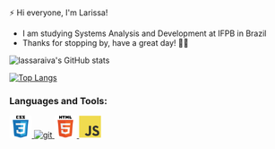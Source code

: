  ⚡ Hi everyone, I'm Larissa!
- I am studying Systems Analysis and Development at IFPB in Brazil
- Thanks for stopping by, have a great day! 👋🏻

![lassaraiva's GitHub stats](https://github-readme-stats.vercel.app/api?username=lassaraiva&show_icons=true&theme=radical)

[![Top Langs](https://github-readme-stats.vercel.app/api/top-langs/?username=lassaraiva)](https://github.com/zeynabmvs/github-readme-stats)
 
<h3 align="left">Languages and Tools:</h3>
<p align="left"> <a href="https://www.w3schools.com/css/" target="_blank" rel="noreferrer"> <img src="https://raw.githubusercontent.com/devicons/devicon/master/icons/css3/css3-original-wordmark.svg" alt="css3" width="40" height="40"/> </a> <a href="https://git-scm.com/" target="_blank" rel="noreferrer"> <img src="https://www.vectorlogo.zone/logos/git-scm/git-scm-icon.svg" alt="git" width="40" height="40"/> </a> <a href="https://www.w3.org/html/" target="_blank" rel="noreferrer"> <img src="https://raw.githubusercontent.com/devicons/devicon/master/icons/html5/html5-original-wordmark.svg" alt="html5" width="40" height="40"/> </a> <a href="https://developer.mozilla.org/en-US/docs/Web/JavaScript" target="_blank" rel="noreferrer"> <img src="https://raw.githubusercontent.com/devicons/devicon/master/icons/javascript/javascript-original.svg" alt="javascript" width="40" height="40"/> </a> </p>
